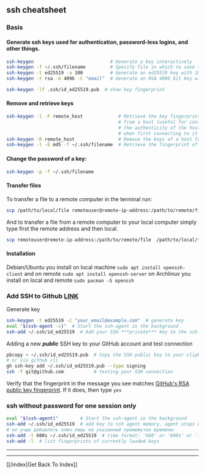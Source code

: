 ## ssh cheatsheet

### Basis

#### Generate ssh keys used for authentication, password-less logins, and other things.
```bash
ssh-keygen                            # Generate a key interactively
ssh-keygen -f ~/.ssh/filename         # Specify file in which to save the key
ssh-keygen -t ed25519 -a 100          # Generate an ed25519 key with 100 key derivation function rounds
ssh-keygen -t rsa -b 4096 -C "email"  # Generate an RSA 4096 bit key with email as a comment
```

```bash
ssh-keygen -lf .ssh/id_ed25519.pub  # show key fingerprint
```

#### Remove and retrieve keys
```bash
ssh-keygen -l -F remote_host             # Retrieve the key fingerprint
                                         # from a host (useful for confirming
                                         # the authenticity of the host
                                         # when first connecting to it via SSH)
ssh-keygen -R remote_host                # Remove the keys of a host from the known\_hosts file (useful when a known host has a new key)
ssh-keygen -l -E md5 -f ~/.ssh/filename  # Retrieve the fingerprint of a key in MD5 Hex
```

#### Change the password of a key:
```bash
ssh-keygen -p -f ~/.ssh/filename
```

#### Transfer files
To transfer a file to a remote computer in the terminal run:

```bash
scp /path/to/local/file remoteuser@remote-ip-address:/path/to/remote/file
```

And to transfer a file from a remote computer to your local computer simply
type first the remote address and then local.

```bash
scp remoteuser@remote-ip-address:/path/to/remote/file  /path/to/local/file
```

#### Installation
Debian/Ubuntu you install on local machine `sudo apt install openssh-client`
and on remote `sudo apt install openssh-server`
on Archlinux you install on local and remote `sudo pacman -S openssh`

### Add SSH to Github [LINK][002]
Generate key

```bash
ssh-keygen -t ed25519 -C "your_email@example.com"  # generate key
eval "$(ssh-agent -s)"  # Start the ssh-agent in the background
ssh-add ~/.ssh/id_ed25519  # Add your SSH ***private*** key to the ssh-agent
```

Adding a new  ***public*** SSH key to your GitHub account and test connection

```bash
pbcopy < ~/.ssh/id_ed25519.pub  # Copy the SSH public key to your clipboard and paste it to SSH settings on github site
# or via github cli
gh ssh-key add ~/.ssh/id_ed25519.pub --type signing
ssh -T git@github.com           # testing your SSH connection
```

Verify that the fingerprint in the message you see matches [GitHub's RSA public key fingerprint][001]. If it does, then type `yes`


### ssh without password for one session only
```bash
eval "$(ssh-agent)"        # Start the ssh-agent in the background
ssh-add ~/.ssh/id_ed25519  # add key to ssh agent memory, agent stops when you close a terminal
# но учше добавлять ключ лишь на указанный промежуток времени:
ssh-add -t 600s ~/.ssh/id_ed25519  # time format: '600' or '600s' or '1h30m'
ssh-add -l  # list fingerprints of currently loaded keys
```

---

[001]: https://docs.github.com/en/github/authenticating-to-github/keeping-your-account-and-data-secure/githubs-ssh-key-fingerprints "github fingerprint"
[002]: https://docs.github.com/en/authentication/connecting-to-github-with-ssh/adding-a-new-ssh-key-to-your-github-account "Adding a new SSH key to your GitHub account"
[003]: https://docs.github.com/en/get-started/getting-started-with-git/managing-remote-repositories#switching-remote-urls-from-https-to-ssh "Managing remote repositories"
[004]: https://docs.github.com/en/authentication/keeping-your-account-and-data-secure/reviewing-your-ssh-keys "Reviewing your SSH keys"
[005]: https://docs.github.com/en/authentication/connecting-to-github-with-ssh/testing-your-ssh-connection "Testing your SSH connection"


---

[[/index|Get Back To Index]]
